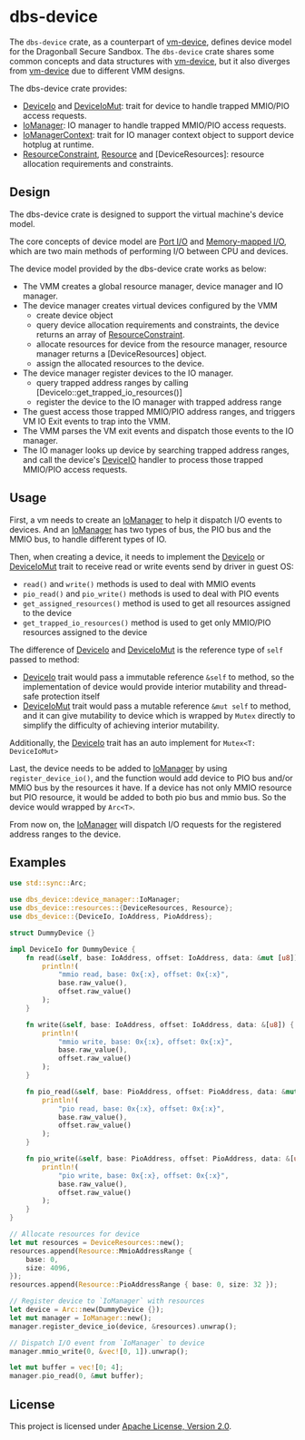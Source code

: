 # dbs-device

The `dbs-device` crate, as a counterpart of [vm-device], defines device model for the Dragonball Secure Sandbox.
The `dbs-device` crate shares some common concepts and data structures with [vm-device], but it also diverges from
[vm-device] due to different VMM designs.

The dbs-device crate provides:

- [DeviceIo] and [DeviceIoMut]: trait for device to handle trapped MMIO/PIO access requests.
- [IoManager]: IO manager to handle trapped MMIO/PIO access requests.
- [IoManagerContext]: trait for IO manager context object to support device hotplug at runtime.
- [ResourceConstraint], [Resource] and [DeviceResources]: resource allocation requirements and constraints.

## Design

The dbs-device crate is designed to support the virtual machine's device model.

The core concepts of device model are [Port I/O](https://wiki.osdev.org/I/O_Ports) and 
[Memory-mapped I/O](https://en.wikipedia.org/wiki/Memory-mapped_I/O),
which are two main methods of performing I/O between CPU and devices.

The device model provided by the dbs-device crate works as below:
- The VMM creates a global resource manager, device manager and IO manager.
- The device manager creates virtual devices configured by the VMM
    - create device object
    - query device allocation requirements and constraints, the device returns an array of [ResourceConstraint].
    - allocate resources for device from the resource manager, resource manager returns a [DeviceResources] object.
    - assign the allocated resources to the device.
 - The device manager register devices to the IO manager.
    - query trapped address ranges by calling [DeviceIo::get_trapped_io_resources()]
    - register the device to the IO manager with trapped address range
 - The guest access those trapped MMIO/PIO address ranges, and triggers VM IO Exit events to trap into the VMM.
 - The VMM parses the VM exit events and dispatch those events to the IO manager.
 - The IO manager looks up device by searching trapped address ranges, and call the device's [DeviceIO]
   handler to process those trapped MMIO/PIO access requests.

## Usage

First, a vm needs to create an [IoManager] to help it dispatch I/O events to devices.
And an [IoManager] has two types of bus, the PIO bus and the MMIO bus, to handle different types of IO.

Then, when creating a device, it needs to implement the [DeviceIo] or [DeviceIoMut] trait to receive read or write
events send by driver in guest OS:
- `read()` and `write()` methods is used to deal with MMIO events
- `pio_read()` and `pio_write()` methods is used to deal with PIO events
- `get_assigned_resources()` method is used to get all resources assigned to the device
- `get_trapped_io_resources()` method is used to get only MMIO/PIO resources assigned to the device

The difference of [DeviceIo] and [DeviceIoMut] is the reference type of `self` passed to method:
- [DeviceIo] trait would pass a immutable reference `&self` to method, so the implementation of device would provide
  interior mutability and thread-safe protection itself
- [DeviceIoMut] trait would pass a mutable reference `&mut self` to method, and it can give mutability to device
  which is wrapped by `Mutex` directly to simplify the difficulty of achieving interior mutability.
  
Additionally, the [DeviceIo] trait has an auto implement for `Mutex<T: DeviceIoMut>`

Last, the device needs to be added to [IoManager] by using `register_device_io()`, and the function would add device
to PIO bus and/or MMIO bus by the resources it have. If a device has not only MMIO resource but PIO resource,
it would be added to both pio bus and mmio bus. So the device would wrapped by `Arc<T>`.

From now on, the [IoManager] will dispatch I/O requests for the registered address ranges to the device.

## Examples


```rust
use std::sync::Arc;

use dbs_device::device_manager::IoManager;
use dbs_device::resources::{DeviceResources, Resource};
use dbs_device::{DeviceIo, IoAddress, PioAddress};

struct DummyDevice {}

impl DeviceIo for DummyDevice {
    fn read(&self, base: IoAddress, offset: IoAddress, data: &mut [u8]) {
        println!(
            "mmio read, base: 0x{:x}, offset: 0x{:x}",
            base.raw_value(),
            offset.raw_value()
        );
    }

    fn write(&self, base: IoAddress, offset: IoAddress, data: &[u8]) {
        println!(
            "mmio write, base: 0x{:x}, offset: 0x{:x}",
            base.raw_value(),
            offset.raw_value()
        );
    }

    fn pio_read(&self, base: PioAddress, offset: PioAddress, data: &mut [u8]) {
        println!(
            "pio read, base: 0x{:x}, offset: 0x{:x}",
            base.raw_value(),
            offset.raw_value()
        );
    }

    fn pio_write(&self, base: PioAddress, offset: PioAddress, data: &[u8]) {
        println!(
            "pio write, base: 0x{:x}, offset: 0x{:x}",
            base.raw_value(),
            offset.raw_value()
        );
    }
}

// Allocate resources for device
let mut resources = DeviceResources::new();
resources.append(Resource::MmioAddressRange {
    base: 0,
    size: 4096,
});
resources.append(Resource::PioAddressRange { base: 0, size: 32 });

// Register device to `IoManager` with resources
let device = Arc::new(DummyDevice {});
let mut manager = IoManager::new();
manager.register_device_io(device, &resources).unwrap();

// Dispatch I/O event from `IoManager` to device
manager.mmio_write(0, &vec![0, 1]).unwrap();

let mut buffer = vec![0; 4];
manager.pio_read(0, &mut buffer);
```

## License

This project is licensed under [Apache License, Version 2.0](http://www.apache.org/licenses/LICENSE-2.0).

[DeviceIo]: src/lib.rs
[DeviceIoMut]: src/lib.rs
[IoManager]: src/device_manager.rs
[IoManagerContext]: src/device_manager.rs
[ResourceConstraint]: src/resources.rs
[Resource]: src/resources.rs
[DeviceResource]: src/resources.rs
[vm-device]: https://github.com/rust-vmm/vm-device
